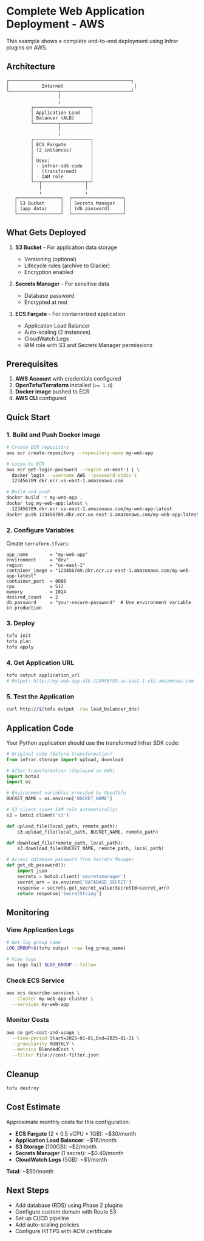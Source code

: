 # Complete Web Application Deployment - AWS

This example shows a complete end-to-end deployment using Infrar plugins on AWS.

## Architecture

```
┌─────────────────────────────────────────────┐
│            Internet                          │
└──────────────────┬──────────────────────────┘
                   │
                   ↓
         ┌─────────────────────┐
         │ Application Load    │
         │ Balancer (ALB)      │
         └─────────┬───────────┘
                   │
                   ↓
         ┌─────────────────────┐
         │ ECS Fargate         │
         │ (2 instances)       │
         │                     │
         │ Uses:               │
         │ - infrar-sdk code   │
         │   (transformed)     │
         │ - IAM role          │
         └──┬────────────────┬─┘
            │                │
            ↓                ↓
   ┌────────────────┐  ┌───────────────────┐
   │ S3 Bucket      │  │ Secrets Manager   │
   │ (app data)     │  │ (db password)     │
   └────────────────┘  └───────────────────┘
```

## What Gets Deployed

1. **S3 Bucket** - For application data storage
   - Versioning (optional)
   - Lifecycle rules (archive to Glacier)
   - Encryption enabled

2. **Secrets Manager** - For sensitive data
   - Database password
   - Encrypted at rest

3. **ECS Fargate** - For containerized application
   - Application Load Balancer
   - Auto-scaling (2 instances)
   - CloudWatch Logs
   - IAM role with S3 and Secrets Manager permissions

## Prerequisites

1. **AWS Account** with credentials configured
2. **OpenTofu/Terraform** installed (`>= 1.0`)
3. **Docker image** pushed to ECR
4. **AWS CLI** configured

## Quick Start

### 1. Build and Push Docker Image

```bash
# Create ECR repository
aws ecr create-repository --repository-name my-web-app

# Login to ECR
aws ecr get-login-password --region us-east-1 | \
  docker login --username AWS --password-stdin \
  123456789.dkr.ecr.us-east-1.amazonaws.com

# Build and push
docker build -t my-web-app .
docker tag my-web-app:latest \
  123456789.dkr.ecr.us-east-1.amazonaws.com/my-web-app:latest
docker push 123456789.dkr.ecr.us-east-1.amazonaws.com/my-web-app:latest
```

### 2. Configure Variables

Create `terraform.tfvars`:

```hcl
app_name        = "my-web-app"
environment     = "dev"
region          = "us-east-1"
container_image = "123456789.dkr.ecr.us-east-1.amazonaws.com/my-web-app:latest"
container_port  = 8080
cpu             = 512
memory          = 1024
desired_count   = 2
db_password     = "your-secure-password"  # Use environment variable in production
```

### 3. Deploy

```bash
tofu init
tofu plan
tofu apply
```

### 4. Get Application URL

```bash
tofu output application_url
# Output: http://my-web-app-alb-123456789.us-east-1.elb.amazonaws.com
```

### 5. Test the Application

```bash
curl http://$(tofu output -raw load_balancer_dns)
```

## Application Code

Your Python application should use the transformed Infrar SDK code:

```python
# Original code (before transformation)
from infrar.storage import upload, download

# After transformation (deployed on AWS)
import boto3
import os

# Environment variables provided by OpenTofu
BUCKET_NAME = os.environ['BUCKET_NAME']

# S3 client (uses IAM role automatically)
s3 = boto3.client('s3')

def upload_file(local_path, remote_path):
    s3.upload_file(local_path, BUCKET_NAME, remote_path)

def download_file(remote_path, local_path):
    s3.download_file(BUCKET_NAME, remote_path, local_path)

# Access database password from Secrets Manager
def get_db_password():
    import json
    secrets = boto3.client('secretsmanager')
    secret_arn = os.environ['DATABASE_SECRET']
    response = secrets.get_secret_value(SecretId=secret_arn)
    return response['SecretString']
```

## Monitoring

### View Application Logs

```bash
# Get log group name
LOG_GROUP=$(tofu output -raw log_group_name)

# View logs
aws logs tail $LOG_GROUP --follow
```

### Check ECS Service

```bash
aws ecs describe-services \
  --cluster my-web-app-cluster \
  --services my-web-app
```

### Monitor Costs

```bash
aws ce get-cost-and-usage \
  --time-period Start=2025-01-01,End=2025-01-31 \
  --granularity MONTHLY \
  --metrics BlendedCost \
  --filter file://cost-filter.json
```

## Cleanup

```bash
tofu destroy
```

## Cost Estimate

Approximate monthly costs for this configuration:

- **ECS Fargate** (2 × 0.5 vCPU × 1GB): ~$30/month
- **Application Load Balancer**: ~$16/month
- **S3 Storage** (100GB): ~$2/month
- **Secrets Manager** (1 secret): ~$0.40/month
- **CloudWatch Logs** (5GB): ~$1/month

**Total**: ~$50/month

## Next Steps

- Add database (RDS) using Phase 2 plugins
- Configure custom domain with Route 53
- Set up CI/CD pipeline
- Add auto-scaling policies
- Configure HTTPS with ACM certificate
